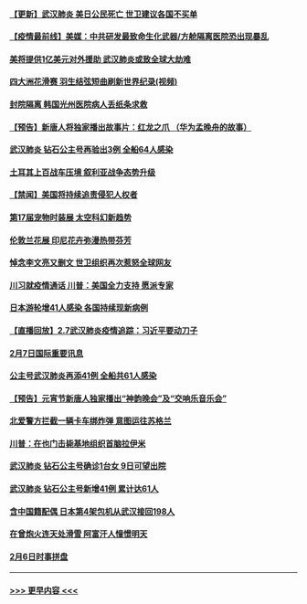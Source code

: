 #### [【更新】武汉肺炎 美日公民死亡 世卫建议各国不买单](../pages/prog202/a102770740.md?t=02081802) 
#### [【疫情最前线】美媒：中共研发最致命生化武器/方舱隔离医院恐出现暴乱](../pages/prog202/a102772439.md?t=02081802) 
#### [美将提供1亿美元对外援助 武汉肺炎或致全球大劫难](../pages/prog202/a102772361.md?t=02081802) 
#### [四大洲花滑赛 羽生结弦短曲刷新世界纪录(视频)](../pages/prog202/a102772341.md?t=02081802) 
#### [封院隔离 韩国光州医院病人丢纸条求救](../pages/prog202/a102772282.md?t=02081802) 
#### [【预告】新唐人将独家播出故事片：红龙之爪 （华为孟晚舟的故事）](../pages/prog202/a102767728.md?t=02081802) 
#### [武汉肺炎 钻石公主号再验出3例 全船64人感染](../pages/prog202/a102771726.md?t=02081802) 
#### [土耳其上百战车压境 叙利亚战争态势升级](../pages/prog202/a102772132.md?t=02081802) 
#### [【禁闻】美国将持续追责侵犯人权者](../pages/prog202/a102772042.md?t=02081802) 
#### [第17届宠物时装展 太空科幻新趋势](../pages/prog202/a102772033.md?t=02081802) 
#### [伦敦兰花展 印尼花卉弥漫热带芬芳](../pages/prog202/a102772026.md?t=02081802) 
#### [悼念李文亮又删文 世卫组织再次惹怒全球网友](../pages/prog202/a102771968.md?t=02081802) 
#### [川习就疫情通话 川普：美国全力支持 愿派专家](../pages/prog202/a102771930.md?t=02081802) 
#### [日本游轮增41人感染 各国持续现新病例](../pages/prog202/a102771912.md?t=02081802) 
#### [【直播回放】2.7武汉肺炎疫情追踪：习近平要动刀子](../pages/prog202/a102771649.md?t=02081802) 
#### [2月7日国际重要讯息](../pages/prog202/a102771747.md?t=02081802) 
#### [公主号武汉肺炎再添41例 全船共61人感染](../pages/prog202/a102771703.md?t=02081802) 
#### [【预告】元宵节新唐人独家播出“神韵晚会”及“交响乐音乐会”](../pages/prog202/a102767674.md?t=02081802) 
#### [北爱警方拦截一辆卡车绑炸弹 意图运往苏格兰](../pages/prog202/a102771609.md?t=02081802) 
#### [川普：在也门击毙基地组织首脑拉伊米](../pages/prog202/a102771528.md?t=02081802) 
#### [武汉肺炎 钻石公主号确诊1台女 9日可望出院](../pages/prog202/a102771518.md?t=02081802) 
#### [武汉肺炎 钻石公主号新增41例 累计达61人](../pages/prog202/a102771486.md?t=02081802) 
#### [含中国籍配偶 日本第4架包机从武汉接回198人](../pages/prog202/a102771472.md?t=02081802) 
#### [在曾炮火连天处滑雪 阿富汗人憧憬明天](../pages/prog202/a102771290.md?t=02081802) 
#### [2月6日时事拼盘](../pages/prog202/a102771225.md?t=02081802) 

----
#### [ >>> 更早内容 <<< ](../indexes/prog202-earlier.md)
